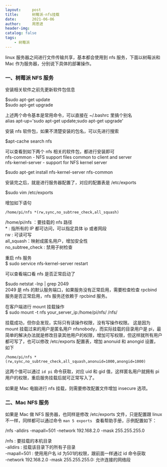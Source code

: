 ```yaml
---
layout:     post
title:      树莓派-nfs挂载
date:       2021-06-06
author:     周思进
header-img:	
catalog: false
tags:
    - 树莓派
---
```


linux 服务器之间进行文件传输共享，基本都会使用到 nfs 服务，下面以树莓派和 Mac 作为服务器，分别说下具体的部署操作。

### 一、树莓派 NFS 服务

安装相关软件之前先更新软件包信息

$sudo apt-get update  
$sudo apt-get upgrade  

上述两个命令基本是常用命令，可以直接在 ~/.bashrc 里搞个别名  
alias apt-up='sudo apt-get update;sudo apt-get upgrade'

安装 nfs 软件包，如果不清楚安装的包名，可以先进行搜索  

$apt-cache search nfs

可以查看到如下两个 nfs 相关的软件包，都进行安装即可  
nfs-common - NFS support files common to client and server  
nfs-kernel-server - support for NFS kernel server

$sudo apt-get install nfs-kernel-server nfs-common  

安装完之后，就是进行服务器配置了，对应的配置表是 /etc/exports 


$sudo vim /etc/exports  

增加如下语句


```
/home/pi/nfs *(rw,sync,no_subtree_check,all_squash)
```


/home/pi/nfs ：要挂载的 nfs 路径  
\* : 指所有的 IP 都可访问，可以指定具体 ip 或者网段  
rw : 可读可写  
all_squash：映射成匿名用户，增加安全性  
no_subtree_check : 禁用子树检查


重启 nfs 服务  
$ sudo service nfs-kernel-server restart

可以查看端口看 nfs 是否正常启动了  

$sudo netstat -lnp | grep 2049  
2049 是 nfs 的默认服务端口，如果服务没有正常启用，需要检查检查 rpcbind 服务是否正常启用，nfs 服务还依赖于 rpcbind 服务。  

在客户端进行 mount 挂载操作   
$ sudo mount -t nfs your_server_ip:/home/pi/nfs/ /nfs/

挂载成功，但你会发现，实际只有读操作权限，没有写操作权限。
这是因为 mount 挂载过来的用户是匿名用户 nfsnobody，而实际挂载的目录用户是 pi，最简单的解决办法就是修改目录其他用户的权限，增加可写权限，但这样就所有用户都可写了，也可以修改 /etc/exports 配置表，增加 anonuid 和 anongid 设置，如下


```
/home/pi/nfs *(rw,sync,no_subtree_check,all_squash,anonuid=1000,anongid=1000)
```


这两个值可以通过 `id pi` 命令获取，对应 uid 和 gid 值，这样匿名用户就拥有 pi 用户的权限，重启服务挂载后就可正常写入了。

如果是 Mac 电脑进行 nfs 挂载，则需要修改配置文件增加 insecure 选项。

### 二、Mac NFS 服务

如果是 Mac 做 NFS 服务器，也同样是修改 /etc/exports 文件，只是配置跟 linux 不一样，同样都可以通过命令 `man 5 exports ` 查看帮助手册，示例配置如下：  


/nfs -alldirs -mapall=501 -network 192.168.2.0 -mask 255.255.255.0   
  
/nfs : 要挂载的本机目录  
-alldirs : 挂载该目录下的所有子目录  
-mapall=501 : 使用用户名 id 为501的权限，跟前面一样通过 id 命令获取    
-network 192.168.2.0 -mask 255.255.255.0: 允许连接的网络段

